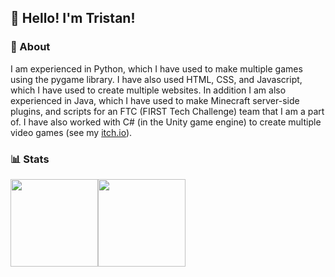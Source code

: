 ## 👋 Hello! I'm Tristan!

### 📕 About
I am experienced in Python, which I have used to make multiple games using the pygame library. I have also used HTML, CSS, and Javascript, which I have used to create multiple websites. In addition I am also experienced in Java, which I have used to make Minecraft server-side plugins, and scripts for an FTC (FIRST Tech Challenge) team that I am a part of. I have also worked with C# (in the Unity game engine) to create multiple video games (see my [itch.io](https://openchanter.itch.io)).

### 📊 Stats
<div style="display:flex;flex-direction:row">
  <img style="height:140px;" height=200 align="center" src="https://github-readme-stats.vercel.app/api?username=OpEnchanter&theme=gruvbox&hide_border=true&border_radius=12&show_icons=true&hide_title=true"/>
  <img style="height:140px;" height=200 align="center" src="https://github-readme-stats.vercel.app/api/top-langs?username=OpEnchanter&layout=compact&langs_count=4&card_width=320&theme=gruvbox&hide_border=true&border_radius=12" />
</div>
